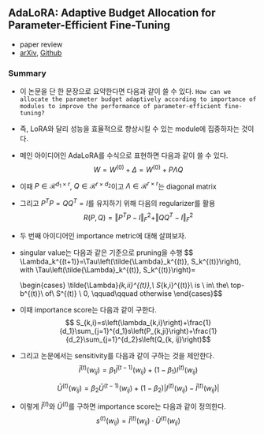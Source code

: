 ## AdaLoRA: Adaptive Budget Allocation for Parameter-Efficient Fine-Tuning

- paper review
- [arXiv](https://arxiv.org/abs/2303.10512), [Github](https://github.com/QingruZhang/AdaLoRA)

### Summary

- 이 논문을 단 한 문장으로 요약한다면 다음과 같이 쓸 수 있다.
    `How can we allocate the parameter budget adaptively according to importance of modules to improve the performance of parameter-efficient fine-tuning?`

- 즉, LoRA와 달리 성능을 효율적으로 향상시킬 수 있는 module에 집중하자는 것이다.
- 메인 아이디어인 AdaLoRA를 수식으로 표현하면 다음과 같이 쓸 수 있다.  
    $$ W = W^{(0)} + \Delta = W^{(0)} + P\Lambda Q$$

- 이때 $P \in \mathcal{R}^{d_1 \times r}$, $Q\in \mathcal{R}^{r\times d_2}$이고 $\Lambda\in \mathcal{R}^{r\times r}$는 diagonal matrix
- 그리고 $P^TP = QQ^T = I$를 유지하기 위해 다음의 regularizer를 활용  
    $$R(P, Q)=\Vert P^TP-I\Vert_{F}^2+\Vert QQ^T-I\Vert_F^2$$

- 두 번째 아이디어인 importance metric에 대해 살펴보자.
- singular value는 다음과 같은 기준으로 pruning을 수행
    $$ \Lambda_k^{(t+1)}=\Tau\left(\tilde{\Lambda}_k^{(t)}, S_k^{(t)}\right), with \Tau\left(\tilde{\Lambda}_k^{(t)}, S_k^{(t)}\right)=

    \begin{cases}
    \tilde{\Lambda}_{k,ii}^{(t)},\ S_{k,i}^{(t)}\ is \ in\ the\ top-b^{(t)}\ of\ S^{(t)} \\
    0, \qquad\qquad  otherwise
    \end{cases}$$

- 이때 importance score는 다음과 같이 구한다.
    $$ S_{k,i}=s\left(\lambda_{k,i}\right)+\frac{1}{d_1}\sum_{j=1}^{d_1}s\left(P_{k,ji}\right)+\frac{1}{d_2}\sum_{j=1}^{d_2}s\left(Q_{k, ij}\right)$$

- 그리고 논문에서는 sensitivity를 다음과 같이 구하는 것을 제안한다.  
    $$\bar{I}^{(t)}\left(w_{ij}\right)=\beta_1 \bar{I}^{(t-1)}\left(w_{ij}\right)+\left(1-\beta_1\right) I^{(t)}\left(w_{ij}\right)$$  
    
    $$\bar{U}^{(t)}\left (w_{ij} \right)=\beta_2 \bar{U}^{(t-1)} \left(w_{ij} \right) + \left(1-\beta_2 \right) \vert I^{(t)} \left(w_{ij}\right) - \bar{I}^{(t)} \left(w_{ij} \right) \vert$$

- 이렇게 $\bar{I}^{(t)}$와 $\bar{U}^{(t)}$를 구하면 importance score는 다음과 같이 정의한다.  
    $$s^{(t)}\left(w_{ij}\right)=\bar{I}^{(t)}\left(w_{ij}\right)\cdot \bar{U}^{(t)}\left(w_{ij}\right)$$